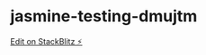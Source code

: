 # jasmine-testing-dmujtm

[Edit on StackBlitz ⚡️](https://stackblitz.com/edit/jasmine-testing-dmujtm)